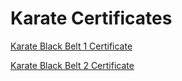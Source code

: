 # Karate Certificates

[Karate Black Belt 1 Certificate](https://raw.githubusercontent.com/aakashkr1shna/Karate/master/Karate%20Black%20Belt%20Dan%201.jpg)


[Karate Black Belt 2 Certificate](https://raw.githubusercontent.com/aakashkr1shna/Karate/master/Karate%20Black%20Belt%20Dan%202.jpg)
